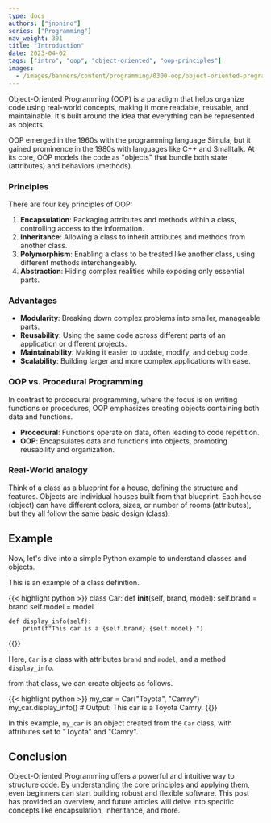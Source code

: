 ```yaml
---
type: docs
authors: ["jnonino"]
series: ["Programming"]
nav_weight: 301
title: "Introduction"
date: 2023-04-02
tags: ["intro", "oop", "object-oriented", "oop-principles"]
images:
  - /images/banners/content/programming/0300-oop/object-oriented-programming.png
---
```


Object-Oriented Programming (OOP) is a paradigm that helps organize code using real-world concepts, making it more readable, reusable, and maintainable. It's built around the idea that everything can be represented as objects.

OOP emerged in the 1960s with the programming language Simula, but it gained prominence in the 1980s with languages like C++ and Smalltalk. At its core, OOP models the code as "objects" that bundle both state (attributes) and behaviors (methods).

### Principles

There are four key principles of OOP:

1. **Encapsulation**: Packaging attributes and methods within a class, controlling access to the information.
2. **Inheritance**: Allowing a class to inherit attributes and methods from another class.
3. **Polymorphism**: Enabling a class to be treated like another class, using different methods interchangeably.
4. **Abstraction**: Hiding complex realities while exposing only essential parts.

### Advantages

- **Modularity**: Breaking down complex problems into smaller, manageable parts.
- **Reusability**: Using the same code across different parts of an application or different projects.
- **Maintainability**: Making it easier to update, modify, and debug code.
- **Scalability**: Building larger and more complex applications with ease.

### OOP vs. Procedural Programming

In contrast to procedural programming, where the focus is on writing functions or procedures, OOP emphasizes creating objects containing both data and functions.

- **Procedural**: Functions operate on data, often leading to code repetition.
- **OOP**: Encapsulates data and functions into objects, promoting reusability and organization.

### Real-World analogy

Think of a class as a blueprint for a house, defining the structure and features. Objects are individual houses built from that blueprint. Each house (object) can have different colors, sizes, or number of rooms (attributes), but they all follow the same basic design (class).

## Example

Now, let's dive into a simple Python example to understand classes and objects.

This is an example of a class definition.

{{< highlight python >}}
class Car:
    def __init__(self, brand, model):
        self.brand = brand
        self.model = model

    def display_info(self):
        print(f"This car is a {self.brand} {self.model}.")
{{</highlight >}}

Here, `Car` is a class with attributes `brand` and `model`, and a method `display_info`.

from that class, we can create objects as follows.

{{< highlight python >}}
my_car = Car("Toyota", "Camry")
my_car.display_info()  # Output: This car is a Toyota Camry.
{{</highlight >}}

In this example, `my_car` is an object created from the `Car` class, with attributes set to "Toyota" and "Camry".

## Conclusion

Object-Oriented Programming offers a powerful and intuitive way to structure code. By understanding the core principles and applying them, even beginners can start building robust and flexible software. This post has provided an overview, and future articles will delve into specific concepts like encapsulation, inheritance, and more.
